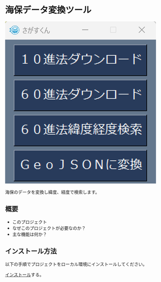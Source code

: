 # 海保データ変換ツール 
![Image 1](images/app.png)

海保のデータを変換し緯度、経度で検索します。

## 概要

- このプロジェクト
- なぜこのプロジェクトが必要なのか？
- 主な機能は何か？

## インストール方法

以下の手順でプロジェクトをローカル環境にインストールしてください。

[インストール](https://github.com/TokaiScienceClub/Deep-Sea-Data/releases/tag/0.0)する。
